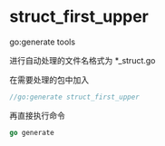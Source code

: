 # struct_first_upper
go:generate tools

进行自动处理的文件名格式为 *_struct.go

在需要处理的包中加入
```go
//go:generate struct_first_upper

```

再直接执行命令
```go
go generate
```
